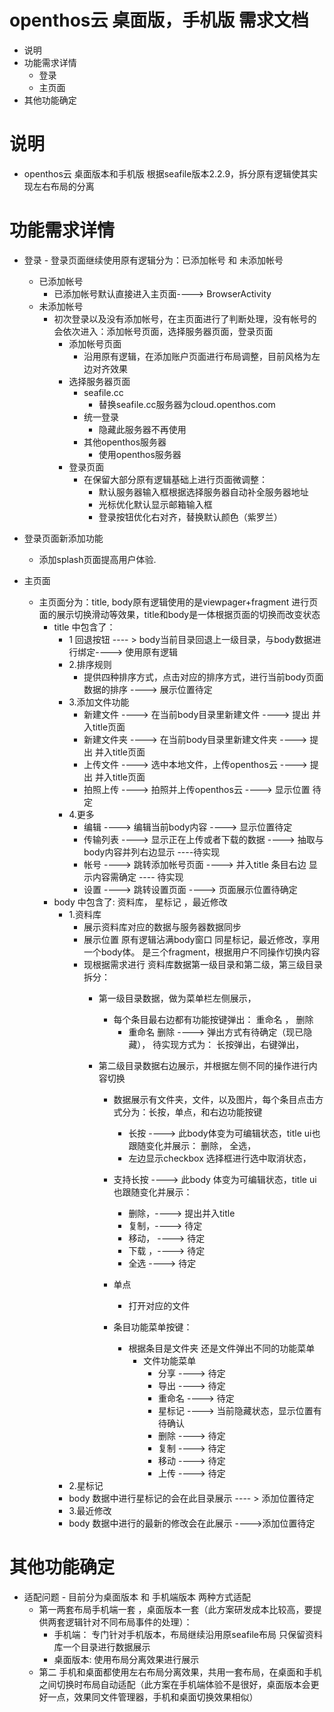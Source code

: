 # openthos云 桌面版，手机版 需求文档
  - 说明 
  - 功能需求详情
    - 登录
    - 主页面
  - 其他功能确定
  
# 说明
  - openthos云 桌面版本和手机版 根据seafile版本2.2.9，拆分原有逻辑使其实现左右布局的分离
  
# 功能需求详情
  - 登录 - 登录页面继续使用原有逻辑分为：已添加帐号 和 未添加帐号
      - 已添加帐号
        - 已添加帐号默认直接进入主页面----> BrowserActivity
      - 未添加帐号
        - 初次登录以及没有添加帐号，在主页面进行了判断处理，没有帐号的会依次进入：添加帐号页面，选择服务器页面，登录页面
          - 添加帐号页面
            - 沿用原有逻辑，在添加账户页面进行布局调整，目前风格为左边对齐效果
          - 选择服务器页面
            - seafile.cc
              - 替换seafile.cc服务器为cloud.openthos.com
            - 统一登录
              - 隐藏此服务器不再使用
            - 其他openthos服务器
              - 使用openthos服务器
          - 登录页面
            - 在保留大部分原有逻辑基础上进行页面微调整：
              - 默认服务器输入框根据选择服务器自动补全服务器地址
              - 光标优化默认显示邮箱输入框
              - 登录按钮优化右对齐，替换默认颜色（紫罗兰）
              
  - 登录页面新添加功能
    - 添加splash页面提高用户体验.
    
- 主页面
  - 主页面分为：title, body原有逻辑使用的是viewpager+fragment 进行页面的展示切换滑动等效果，title和body是一体根据页面的切换而改变状态
    - title 中包含了：
      - 1 回退按钮 ---- > body当前目录回退上一级目录，与body数据进行绑定----> 使用原有逻辑
      - 2.排序规则
        - 提供四种排序方式，点击对应的排序方式，进行当前body页面数据的排序  ----> 展示位置待定
      - 3.添加文件功能
        - 新建文件     ---->  在当前body目录里新建文件     ----> 提出 并入title页面 
        - 新建文件夹   ----> 在当前body目录里新建文件夹     ----> 提出 并入title页面 
        - 上传文件     ---->  选中本地文件，上传openthos云 ---->  提出 并入title页面 
        - 拍照上传     ----> 拍照并上传openthos云         ----> 显示位置 待定
      - 4.更多
        - 编辑      ----> 编辑当前body内容        ---->  显示位置待定
        - 传输列表  ----> 显示正在上传或者下载的数据 ---->  抽取与body内容并列右边显示 ----待实现
        - 帐号      ----> 跳转添加帐号页面         ---->  并入title 条目右边 显示内容需确定 ---- 待实现
        - 设置      ----> 跳转设置页面             ----> 页面展示位置待确定
    - body 中包含了: 资料库， 星标记 ，最近修改
      - 1.资料库
        - 展示资料库对应的数据与服务器数据同步
        - 展示位置 原有逻辑沾满body窗口 同星标记，最近修改，享用一个body体。 是三个fragment，根据用户不同操作切换内容
        - 现根据需求进行 资料库数据第一级目录和第二级，第三级目录拆分：
          - 第一级目录数据，做为菜单栏左侧展示， 
            - 每个条目最右边都有功能按键弹出： 重命名 ， 删除 
              - 重命名  删除 ----> 弹出方式有待确定（现已隐藏）， 待实现方式为： 长按弹出，右键弹出，

          - 第二级目录数据右边展示，并根据左侧不同的操作进行内容切换
            - 数据展示有文件夹，文件，以及图片，每个条目点击方式分为：长按，单点，和右边功能按键
              - 长按  ----> 此body体变为可编辑状态，title ui也跟随变化并展示： 删除， 全选，
              - 左边显示checkbox 选择框进行选中取消状态，
        
            - 支持长按 ----> 此body 体变为可编辑状态，title ui也跟随变化并展示：
              - 删除，----> 提出并入title
              - 复制，----> 待定
              - 移动， ----> 待定
              - 下载 ，----> 待定
              - 全选   ----> 待定
              
            - 单点
              - 打开对应的文件 
            
            - 条目功能菜单按键：
              - 根据条目是文件夹 还是文件弹出不同的功能菜单
                - 文件功能菜单
                  - 分享  ---->  待定 
                  - 导出  ---->  待定 
                  - 重命名  ---->  待定 
                  - 星标记  ----> 当前隐藏状态，显示位置有待确认
                  - 删除   ---->  待定 
                  - 复制   ---->  待定 
                  - 移动   ---->  待定 
                  - 上传  ---->  待定 
      - 2.星标记
       - body 数据中进行星标记的会在此目录展示 ---- > 添加位置待定
      - 3.最近修改
       - body 数据中进行的最新的修改会在此展示  ---->添加位置待定
       
# 其他功能确定
  -  适配问题 
    -  目前分为桌面版本 和 手机端版本 两种方式适配
      - 第一两套布局手机端一套 ，桌面版本一套（此方案研发成本比较高，要提供两套逻辑针对不同布局事件的处理）：
        - 手机端： 专门针对手机版本，布局继续沿用原seafile布局 只保留资料库一个目录进行数据展示
        - 桌面版本: 使用布局分离效果进行展示  
      - 第二 手机和桌面都使用左右布局分离效果，共用一套布局，在桌面和手机之间切换时布局自动适配（此方案在手机端体验不是很好，桌面版本会更好一点，效果同文件管理器，手机和桌面切换效果相似）
   







  
  
